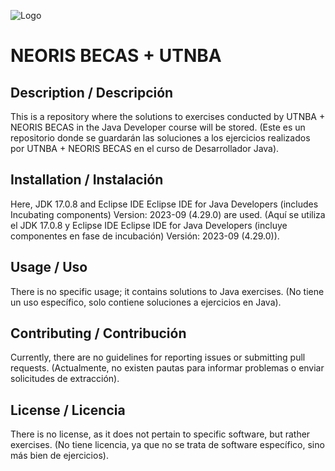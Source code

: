 
![Logo](https://drive.google.com/uc?export=view&id=147SAxc-_xxWCGG49kE1O17w7s9KlcDbm)


# NEORIS BECAS + UTNBA

## Description / Descripción
This is a repository where the solutions to exercises conducted by UTNBA + NEORIS BECAS in the Java Developer course will be stored.
(Este es un repositorio donde se guardarán las soluciones a los ejercicios realizados por UTNBA + NEORIS BECAS en el curso de Desarrollador Java).

## Installation / Instalación
Here, JDK 17.0.8 and Eclipse IDE Eclipse IDE for Java Developers (includes Incubating components) Version: 2023-09 (4.29.0) are used.
(Aquí se utiliza el JDK 17.0.8 y Eclipse IDE Eclipse IDE for Java Developers (incluye componentes en fase de incubación) Versión: 2023-09 (4.29.0)).

## Usage / Uso
There is no specific usage; it contains solutions to Java exercises.
(No tiene un uso específico, solo contiene soluciones a ejercicios en Java).

## Contributing / Contribución
Currently, there are no guidelines for reporting issues or submitting pull requests.
(Actualmente, no existen pautas para informar problemas o enviar solicitudes de extracción).

## License / Licencia
There is no license, as it does not pertain to specific software, but rather exercises.
(No tiene licencia, ya que no se trata de software específico, sino más bien de ejercicios).
